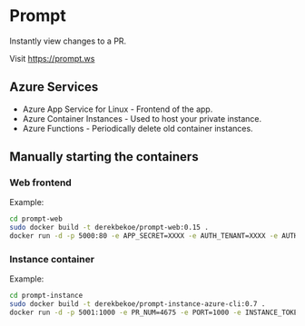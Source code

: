 # Prompt
Instantly view changes to a PR.

Visit https://prompt.ws

## Azure Services

- Azure App Service for Linux - Frontend of the app.
- Azure Container Instances - Used to host your private instance.
- Azure Functions - Periodically delete old container instances.

## Manually starting the containers

### Web frontend

Example:
```bash
cd prompt-web
sudo docker build -t derekbekoe/prompt-web:0.15 .
docker run -d -p 5000:80 -e APP_SECRET=XXXX -e AUTH_TENANT=XXXX -e AUTH_CLIENTID=XXXX -e AUTH_CLIENTSECRET=4XXXX -e AUTH_AUTHORITYURL=XXXX -e HOSTNAME='' -e SUBSCRIPTION_ID=XXXX -e INSTANCE_IMAGE_NAME=XXXX -e INSTANCE_RESOURCE_GROUP=XXXX -e ACI_FUNCTION_TOKEN=XXXX derekbekoe/prompt-web:0.15
```

### Instance container

Example:
```bash
cd prompt-instance
sudo docker build -t derekbekoe/prompt-instance-azure-cli:0.7 .
docker run -d -p 5001:1000 -e PR_NUM=4675 -e PORT=1000 -e INSTANCE_TOKEN=XXXX -v /prompt/cert/:/cert:ro derekbekoe/prompt-instance-azure-cli:0.7
```
